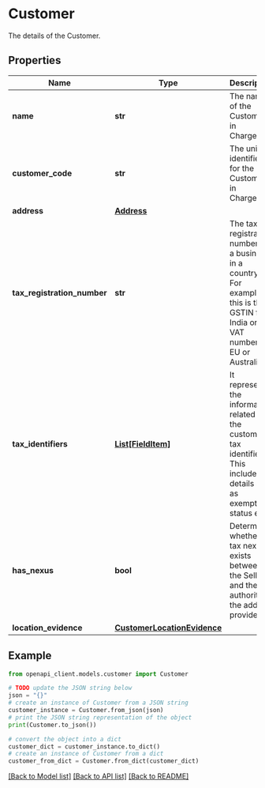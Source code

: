 # Customer

The details of the Customer.

## Properties

Name | Type | Description | Notes
------------ | ------------- | ------------- | -------------
**name** | **str** | The name of the Customer in Chargebee. | [optional] 
**customer_code** | **str** | The unique identifier for the Customer in Chargebee. | 
**address** | [**Address**](Address.md) |  | 
**tax_registration_number** | **str** | The tax registration number of a business in a country. For example, this is the GSTIN for India or the VAT number for EU or Australia. | [optional] 
**tax_identifiers** | [**List[FieldItem]**](FieldItem.md) | It represents the information related to the customer&#39;s tax identifiers. This includes details such as exemption status etc. | [optional] 
**has_nexus** | **bool** | Determines whether a tax nexus exists between the Seller and the tax authority at the address provided. | [optional] 
**location_evidence** | [**CustomerLocationEvidence**](CustomerLocationEvidence.md) |  | [optional] 

## Example

```python
from openapi_client.models.customer import Customer

# TODO update the JSON string below
json = "{}"
# create an instance of Customer from a JSON string
customer_instance = Customer.from_json(json)
# print the JSON string representation of the object
print(Customer.to_json())

# convert the object into a dict
customer_dict = customer_instance.to_dict()
# create an instance of Customer from a dict
customer_from_dict = Customer.from_dict(customer_dict)
```
[[Back to Model list]](../README.md#documentation-for-models) [[Back to API list]](../README.md#documentation-for-api-endpoints) [[Back to README]](../README.md)


